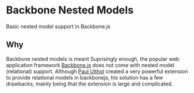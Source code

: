 Backbone Nested Models
======================
  
Basic nested model support in Backbone.js
 
## Why
Backbone nested models is meant 
Suprisingly enough, the popular web application framework [Backbone.js](http://backbonejs.org/) does not come 
with nested model (relational) support. Although [Paul Uithol](https://github.com/PaulUithol/Backbone-relational) 
created a very powerful extension to provide relational models in backbonejs, his solution has a few drawbacks, mainly
being that the extension is large and complicated. 